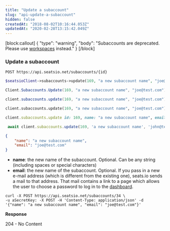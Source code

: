 ```yaml
---
title: "Update a subaccount"
slug: "api-update-a-subaccount"
hidden: false
createdAt: "2018-08-02T10:16:44.053Z"
updatedAt: "2020-02-28T13:15:42.049Z"
---
```

[block:callout]
{
  &quot;type&quot;: &quot;warning&quot;,
  &quot;body&quot;: &quot;Subaccounts are deprecated. Please use [workspaces](api-workspaces) instead.&quot;
}
[/block]
### Update a subaccount
```text
POST https://api.seatsio.net/subaccounts/{id}
```
```php
$seatsioClient->subaccounts->update(169, "a new subaccount name", "joe@test.com");
```
```csharp
Client.Subaccounts.Update(169, "a new subaccount name", "joe@test.com");
```
```java
client.subaccounts.update(169, "a new subaccount name", "joe@test.com");
```
```python
client.subaccounts.update(169, "a new subaccount name", "joe@test.com")
```
```ruby
client.subaccounts.update id: 169, name: "a new subaccount name", email: "joe@test.com"
```
```javascript
 await client.subaccounts.update(169, 'a new subaccount name', 'john@test.com');
```

```json
{
    "name": "a new subaccount name",
    "email": "joe@test.com"
}
```
* **name**: the new name of the subaccount. Optional. Can be any string (including spaces or special characters)
* **email**: the new name of the subaccount. Optional. If you pass in a new e-mail address (which is different from the existing one), seats.io sends a mail to that address. That mail contains a link to a page which allows the user to choose a password to log in to the [dashboard](https://app.seats.io).
```curl
curl -X POST https://api.seatsio.net/subaccounts/34 \
-u aSecretKey: -X POST -H 'Content-Type: application/json' -d '{"name": "a new subaccount name", "email": "joe@test.com"}'
```
**Response**

204 - No Content
